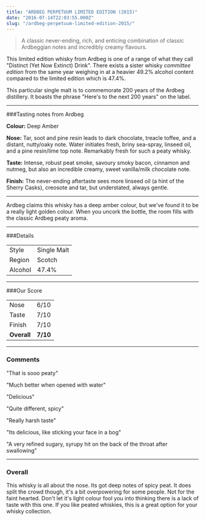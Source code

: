 ```yaml
---
title: "ARDBEG PERPETUUM LIMITED EDITION (2015)"
date: "2016-07-14T22:03:55.000Z"
slug: "/ardbeg-perpetuum-limited-edition-2015/"
---
```

>A classic never-ending, rich, and enticing combination of classic Ardbeggian notes and incredibly creamy flavours. 

This limited edition whisky from Ardbeg is one of a range of what they call "Distinct (Yet Now Extinct) Drink". There exists a sister whisky *committee edition* from the same year weighing in at a heavier 49.2% alcohol content compared to the limited edition which is 47.4%.
 
This particular single malt is to commemorate 200 years of the Ardbeg distillery. It boasts the phrase "Here's to the next 200 years" on the label. 

---

###Tasting notes from Ardbeg

**Colour:** Deep Amber

**Nose:** Tar, soot and pine resin leads to dark chocolate, treacle toffee, and a distant, nutty/oaky note. Water initiates fresh, briny sea-spray, linseed oil, and a pine resin/lime top note. Remarkably fresh for such a peaty whisky.

**Taste:** Intense, robust peat smoke, savoury smoky bacon, cinnamon and nutmeg, but also an incredible creamy, sweet vanilla/milk chocolate note.

**Finish:** The never-ending aftertaste sees more linseed oil (a hint of the Sherry Casks), creosote and tar, but understated, always gentle.

---

Ardbeg claims this whisky has a deep amber colour, but we've found it to be a really light golden colour. When you uncork the bottle, the room fills with the classic Ardbeg peaty aroma.

---

###Details
<table>  
<tr>  
<td class="grey">Style</td><td>Single Malt</td>  
</tr>  
<tr>  
<td class="grey">Region</td><td>Scotch</td>  
</tr>  
<tr>  
<td class="grey">Alcohol</td><td>47.4%</td>  
</tr>  
</table>


---

###Our Score
<table class="score-table">  
<tr>  
<td class="grey">Nose</td><td>6/10</td>  
</tr>  
<tr>  
<td class="grey">Taste</td><td>7/10</td>  
</tr>  
<tr>  
<td class="grey">Finish</td><td>7/10</td>  
</tr>  
<tr>  
<td class="grey"><strong>Overall</strong></td><td><strong>7/10</strong></td>  
</tr>  
</table>

---

### Comments
"That is sooo peaty"

"Much better when opened with water" 

"Delicious"

"Quite different, spicy"

"Really harsh taste"

"Its delicious, like sticking your face in a bog"

"A very refined sugary, syrupy hit on the back of the throat after swallowing"

---

### Overall
This whisky is all about the nose. Its got deep notes of spicy peat. 
It does split the crowd though, it's a bit overpowering for some people. Not for the faint hearted. 
Don't let it's light colour fool you into thinking there is a lack of taste with this one. If you like peated whiskies, this is a great option for your whisky collection. 



    